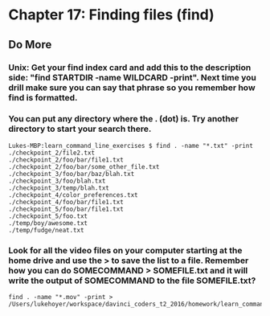 
# Chapter 17: Finding files (find)

## Do More

### Unix: Get your find index card and add this to the description side: "find STARTDIR -name WILDCARD -print". Next time you drill make sure you can say that phrase so you remember how find is formatted.

### You can put any directory where the . (dot) is. Try another directory to start your search there.

    Lukes-MBP:learn_command_line_exercises $ find . -name "*.txt" -print
    ./checkpoint_2/file2.txt
    ./checkpoint_2/foo/bar/file1.txt
    ./checkpoint_2/foo/bar/some_other_file.txt
    ./checkpoint_3/foo/bar/baz/blah.txt
    ./checkpoint_3/foo/blah.txt
    ./checkpoint_3/temp/blah.txt
    ./checkpoint_4/color_preferences.txt
    ./checkpoint_4/foo/bar/file1.txt
    ./checkpoint_5/foo/bar/file1.txt
    ./checkpoint_5/foo.txt
    ./temp/boy/awesome.txt
    ./temp/fudge/neat.txt

### Look for all the video files on your computer starting at the home drive and use the > to save the list to a file. Remember how you can do SOMECOMMAND > SOMEFILE.txt and it will write the output of SOMECOMMAND to the file SOMEFILE.txt?

    find . -name "*.mov" -print > /Users/lukehoyer/workspace/davinci_coders_t2_2016/homework/learn_command_line_exercises/temp/fudge/neat.txt
    
